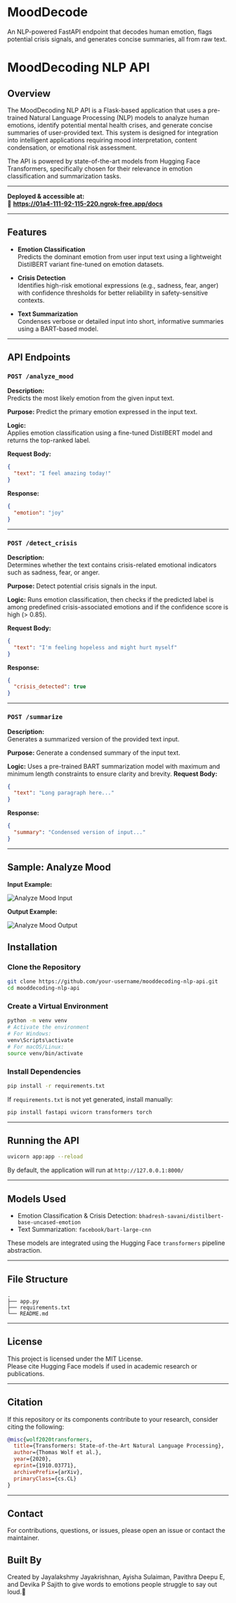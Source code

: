 # MoodDecode
An NLP-powered FastAPI endpoint that decodes human emotion, flags potential crisis signals, and generates concise summaries, all from raw text.
# MoodDecoding NLP API

## Overview

The MoodDecoding NLP API is a Flask-based application that uses a pre-trained Natural Language Processing (NLP) models to analyze human emotions, identify potential mental health crises, and generate concise summaries of user-provided text. This system is designed for integration into intelligent applications requiring mood interpretation, content condensation, or emotional risk assessment.

The API is powered by state-of-the-art models from Hugging Face Transformers, specifically chosen for their relevance in emotion classification and summarization tasks.



---
**Deployed & accessible at:**  
🔗 **https://01a4-111-92-115-220.ngrok-free.app/docs**

---

## Features

- **Emotion Classification**  
  Predicts the dominant emotion from user input text using a lightweight DistilBERT variant fine-tuned on emotion datasets.

- **Crisis Detection**  
  Identifies high-risk emotional expressions (e.g., sadness, fear, anger) with confidence thresholds for better reliability in safety-sensitive contexts.

- **Text Summarization**  
  Condenses verbose or detailed input into short, informative summaries using a BART-based model.

---

## API Endpoints

### `POST /analyze_mood`

**Description:**  
Predicts the most likely emotion from the given input text.

**Purpose:** Predict the primary emotion expressed in the input text.

**Logic:**  
Applies emotion classification using a fine-tuned DistilBERT model and returns the top-ranked label.


**Request Body:**

```json
{
  "text": "I feel amazing today!"
}
```

**Response:**

```json
{
  "emotion": "joy"
}
```

---

### `POST /detect_crisis`

**Description:**  
Determines whether the text contains crisis-related emotional indicators such as sadness, fear, or anger.

**Purpose:** Detect potential crisis signals in the input.

**Logic:**
Runs emotion classification, then checks if the predicted label is among predefined crisis-associated emotions and if the confidence score is high (> 0.85).

**Request Body:**

```json
{
  "text": "I'm feeling hopeless and might hurt myself"
}
```

**Response:**

```json
{
  "crisis_detected": true
}
```

---

### `POST /summarize`

**Description:**  
Generates a summarized version of the provided text input.

**Purpose:** Generate a condensed summary of the input text.

**Logic:**
Uses a pre-trained BART summarization model with maximum and minimum length constraints to ensure clarity and brevity.
**Request Body:**

```json
{
  "text": "Long paragraph here..."
}
```

**Response:**

```json
{
  "summary": "Condensed version of input..."
}
```

---

## Sample: Analyze Mood

**Input Example:**

![Analyze Mood Input](https://github.com/JayalakshmyJayakrishnan/MoodDecode/blob/main/Analyze%20mood/analyzemood_input.jpg)

**Output Example:**

![Analyze Mood Output](https://github.com/JayalakshmyJayakrishnan/MoodDecode/blob/main/Analyze%20mood/analyzemood_output.jpg)


## Installation

### Clone the Repository

```bash
git clone https://github.com/your-username/mooddecoding-nlp-api.git
cd mooddecoding-nlp-api
```

### Create a Virtual Environment

```bash
python -m venv venv
# Activate the environment
# For Windows:
venv\Scripts\activate
# For macOS/Linux:
source venv/bin/activate
```

### Install Dependencies

```bash
pip install -r requirements.txt
```

If `requirements.txt` is not yet generated, install manually:

```bash
pip install fastapi uvicorn transformers torch
```

---

## Running the API

```bash
uvicorn app:app --reload
```

By default, the application will run at `http://127.0.0.1:8000/`

---

## Models Used

- Emotion Classification & Crisis Detection: `bhadresh-savani/distilbert-base-uncased-emotion`
- Text Summarization: `facebook/bart-large-cnn`

These models are integrated using the Hugging Face `transformers` pipeline abstraction.

---

## File Structure

```
.
├── app.py
├── requirements.txt
└── README.md
```

---

## License

This project is licensed under the MIT License.  
Please cite Hugging Face models if used in academic research or publications.

---

## Citation

If this repository or its components contribute to your research, consider citing the following:

```bibtex
@misc{wolf2020transformers,
  title={Transformers: State-of-the-Art Natural Language Processing},
  author={Thomas Wolf et al.},
  year={2020},
  eprint={1910.03771},
  archivePrefix={arXiv},
  primaryClass={cs.CL}
}
```

---

## Contact

For contributions, questions, or issues, please open an issue or contact the maintainer.

## Built By
Created by Jayalakshmy Jayakrishnan, Ayisha Sulaiman, Pavithra Deepu E, and Devika P Sajith to give words to emotions people struggle to say out loud.🤍
